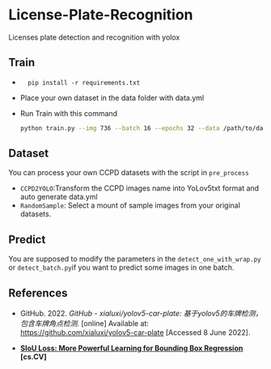 # License-Plate-Recognition
Licenses plate detection and recognition with yolox

## Train

- ```shell
	pip install -r requirements.txt
	```

- Place your own dataset in the data folder with data.yml

- Run Train with this command

	```bash
	python train.py --img 736 --batch 16 --epochs 32 --data /path/to/data.yml --weights /path/to/weight.pt --cache
	```

## Dataset

You can process your own CCPD datasets with the script in  `pre_process`

- `CCPD2YOLO`:Transform the CCPD images name into YoLov5txt format and auto generate data.yml
- `RandomSample`: Select a mount of sample images from your original datasets.

## Predict

You are supposed to modify the parameters in the `detect_one_with_wrap.py` or `detect_batch.py`if you want to predict some images in one batch.

## References

- GitHub. 2022. *GitHub - xialuxi/yolov5-car-plate: 基于yolov5的车牌检测，包含车牌角点检测*. [online] Available at: <https://github.com/xialuxi/yolov5-car-plate> [Accessed 8 June 2022].

- **[ SIoU Loss: More Powerful Learning for Bounding Box Regression](https://arxiv.org/abs/2205.12740) [cs.CV]**

